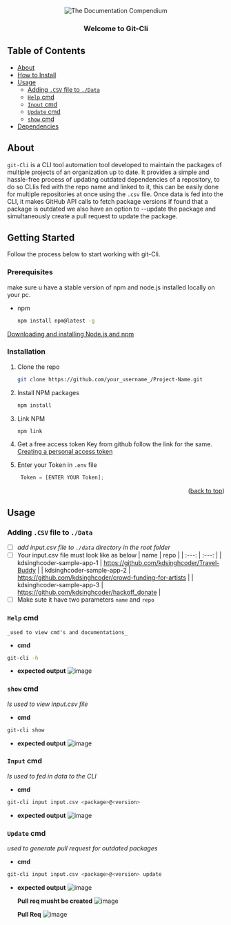 <p align="center">
 <img src="https://user-images.githubusercontent.com/50829119/173206408-2e91c683-3e55-47ef-afe0-4c978f225d0c.png" alt="The Documentation Compendium"></a>
</p>

<h3 align="center">Welcome to Git-Cli</h3>

## Table of Contents
- [About](#about)
- [How to Install](#install)
- [Usage](#use)
  - [Adding `.CSV` file to `./Data`](#cvs)
  - [`Help` cmd](#help)
  - [`Input` cmd](#input)
  - [`Update` cmd](#update) 
  - [`show` cmd](#show)
- [Dependencies](#dependencies)
 

## About <a name="about"></a>

`git-Cli` is a CLI tool automation tool developed to maintain the packages of multiple projects of an organization up to date. It provides a simple and hassle-free process of updating outdated dependencies of a repository, to do so CLIis fed with the repo name and linked to it, this can be easily done for multiple repositories at once using the `.csv` file. Once data is fed into the CLI, it makes GitHub API calls to fetch package versions if found that a package is outdated we also have an option to --update the package and simultaneously create a pull request to update the package.

<!-- GETTING STARTED -->
## Getting Started

Follow the process below to start working with git-Cli.

### Prerequisites

make sure u have a stable version of npm and node.js installed locally on your pc.
* npm
  ```sh
  npm install npm@latest -g
  ```
[Downloading and installing Node.js and npm](https://docs.npmjs.com/downloading-and-installing-node-js-and-npm)

### Installation

1. Clone the repo
   ```sh
   git clone https://github.com/your_username_/Project-Name.git
   ```
2. Install NPM packages
   ```sh
   npm install
   ```
3. Link NPM
   ```sh
   npm link
   ```
4. Get a free access token Key from github follow the link for the same. [Creating a personal access token](https://docs.github.com/en/authentication/keeping-your-account-and-data-secure/creating-a-personal-access-token)

5. Enter your Token in `.env` file
   ```js
    Token = [ENTER YOUR Token];
   ```

<p align="right">(<a href="#top">back to top</a>)</p>


## Usage <a name="use"></a>

### **Adding `.CSV` file to `./Data`** <a name="csv"></a>

 - [ ] _add input.csv file to ```./data``` directory  in the root folder_
 - [ ] Your input.csv file must look like as below
      | name | repo |
      | :---: | :---: |
      | kdsinghcoder-sample-app-1 | https://github.com/kdsinghcoder/Travel-Buddy |
      | kdsinghcoder-sample-app-2 | https://github.com/kdsinghcoder/crowd-funding-for-artists |
      | kdsinghcoder-sample-app-3 | https://github.com/kdsinghcoder/hackoff_donate |
 - [ ] Make sute it have two parameters ```name``` and ```repo```

### **`Help` cmd** <a name="help"></a>
    _used to view cmd's and documentations_
 - **cmd**
  ```sh
  git-cli -h
  ```
- **expected output**
  ![image](https://user-images.githubusercontent.com/50829119/173206431-b5bac969-48a2-40f6-b29e-625d8156be32.png)

### **`show` cmd** <a name="show"></a>
   _Is used to view input.csv file_
    
 - **cmd**
  ```sh
  git-cli show
  ```
- **expected output**
  ![image](https://user-images.githubusercontent.com/50829119/173206483-8b9ad956-8bdf-4ebf-be3e-7bf745fcaa30.png)


### **`Input` cmd** <a name="input"></a>
   _Is used to fed in data to the CLI_
    
 - **cmd**
  ```sh
  git-cli input input.csv <package>@<version>
  ```
- **expected output**
  ![image](https://user-images.githubusercontent.com/50829119/173206609-abb0ae45-d1af-4f78-895e-2310b2b5ae4a.png)

### **`Update` cmd** <a name="update"></a>
   _used to generate pull request for outdated packages_

 - **cmd**
  ```sh
  git-cli input input.csv <package>@<version> update
  ```
- **expected output**
  ![image](https://user-images.githubusercontent.com/50829119/173206747-ff2269bf-ebfd-4e2c-9d18-38d949d3f96e.png)

  **Pull req musht be created**
  ![image](https://user-images.githubusercontent.com/50829119/171434708-40d28437-8be1-4e0c-a56c-a75b27d7de92.png)
  
  **Pull Req**
  ![image](https://user-images.githubusercontent.com/50829119/171446665-fca845c8-d09e-44c4-ad3e-f7920bd2384c.png)

